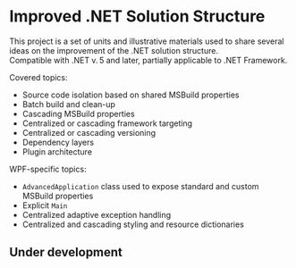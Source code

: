 # Improved .NET Solution Structure

This project is a set of units and illustrative materials used to share several ideas on the improvement of the .NET solution structure.<br/>
Compatible with .NET v.&thinsp;5 and later, partially applicable to .NET Framework.

Covered topics:

* Source code isolation based on shared MSBuild properties
* Batch build and clean-up
* Cascading MSBuild properties
* Centralized or cascading framework targeting
* Centralized or cascading versioning
* Dependency layers
* Plugin architecture

WPF-specific topics:

* `AdvancedApplication` class used to expose standard and custom MSBuild properties
* Explicit `Main`
* Centralized adaptive exception handling
* Centralized and cascading styling and resource dictionaries 

## Under development
